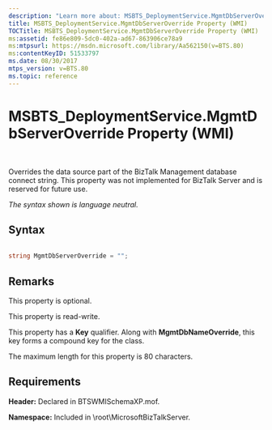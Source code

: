 ```yaml
---
description: "Learn more about: MSBTS_DeploymentService.MgmtDbServerOverride Property (WMI)"
title: MSBTS_DeploymentService.MgmtDbServerOverride Property (WMI)
TOCTitle: MSBTS_DeploymentService.MgmtDbServerOverride Property (WMI)
ms:assetid: fe86e809-5dc0-402a-ad67-863906ce78a9
ms:mtpsurl: https://msdn.microsoft.com/library/Aa562150(v=BTS.80)
ms:contentKeyID: 51533797
ms.date: 08/30/2017
mtps_version: v=BTS.80
ms.topic: reference
---
```


# MSBTS\_DeploymentService.MgmtDbServerOverride Property (WMI)

 

Overrides the data source part of the BizTalk Management database connect string. This property was not implemented for BizTalk Server and is reserved for future use.

*The syntax shown is language neutral.*

## Syntax

```C#
  
string MgmtDbServerOverride = "";  
```

## Remarks

This property is optional.

This property is read-write.

This property has a **Key** qualifier. Along with **MgmtDbNameOverride**, this key forms a compound key for the class.

The maximum length for this property is 80 characters.

## Requirements

**Header:** Declared in BTSWMISchemaXP.mof.

**Namespace:** Included in \\root\\MicrosoftBizTalkServer.

